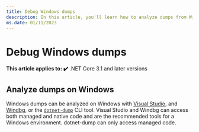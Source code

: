 ```yaml
---
title: Debug Windows dumps
description: In this article, you'll learn how to analyze dumps from Windows environments.
ms.date: 01/11/2023
---
```


# Debug Windows dumps

**This article applies to: ✔️** .NET Core 3.1 and later versions

## Analyze dumps on Windows

Windows dumps can be analyzed on Windows with [Visual Studio](/visualstudio/debugger/using-dump-files), and [Windbg](https://github.com/dotnet/docs/blob/main/windows-hardware/drivers/debugger/analyzing-a-user-mode-dump-file), or the [`dotnet-dump`](dotnet-dump.md) CLI tool. Visual Studio and Windbg can access both managed and native code and are the recommended tools for a Windows environment. dotnet-dump can only access managed code.
